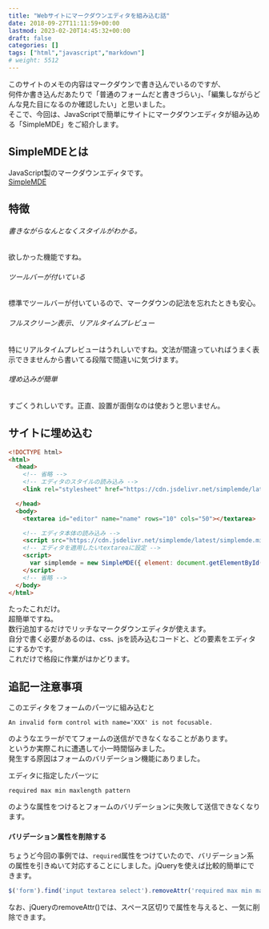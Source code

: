 ```yaml
---
title: "Webサイトにマークダウンエディタを組み込む話"
date: 2018-09-27T11:11:59+00:00
lastmod: 2023-02-20T14:45:32+00:00
draft: false
categories: []
tags: ["html","javascript","markdown"]
# weight: 5512
---
```

このサイトのメモの内容はマークダウンで書き込んでいるのですが、  
何件か書き込んだあたりで「普通のフォームだと書きづらい」、「編集しながらどんな見た目になるのか確認したい」と思いました。  
そこで、今回は、JavaScriptで簡単にサイトにマークダウンエディタが組み込める「SimpleMDE」をご紹介します。  

## SimpleMDEとは

JavaScript製のマークダウンエディタです。  
[SimpleMDE](https://simplemde.com/)

## 特徴
###### 書きながらなんとなくスタイルがわかる。
欲しかった機能ですね。  

###### ツールバーが付いている
標準でツールバーが付いているので、マークダウンの記法を忘れたときも安心。

###### フルスクリーン表示、リアルタイムプレビュー

特にリアルタイムプレビューはうれしいですね。文法が間違っていればうまく表示できませんから書いてる段階で間違いに気づけます。  

###### 埋め込みが簡単
すごくうれしいです。正直、設置が面倒なのは使おうと思いません。


## サイトに埋め込む

```html
<!DOCTYPE html>
<html>
  <head>
    <!-- 省略 -->
    <!-- エディタのスタイルの読み込み -->
    <link rel="stylesheet" href="https://cdn.jsdelivr.net/simplemde/latest/simplemde.min.css">

  </head>
  <body>
    <textarea id="editor" name="name" rows="10" cols="50"></textarea>

    <!-- エディタ本体の読み込み -->
    <script src="https://cdn.jsdelivr.net/simplemde/latest/simplemde.min.js"></script>
    <!-- エディタを適用したいtextareaに設定 -->
    <script>
      var simplemde = new SimpleMDE({ element: document.getElementById("editor") });
    </script>
    <!-- 省略 -->
  </body>
</html>
```

たったこれだけ。  
超簡単ですね。  
数行追加するだけでリッチなマークダウンエディタが使えます。  
自分で書く必要があるのは、css、jsを読み込むコードと、どの要素をエディタにするかです。  
これだけで格段に作業がはかどります。

## 追記ー注意事項

このエディタをフォームのパーツに組み込むと  
```
An invalid form control with name='XXX' is not focusable.
```

のようなエラーがでてフォームの送信ができなくなることがあります。  
というか実際これに遭遇して小一時間悩みました。  
発生する原因はフォームのバリデーション機能にありました。  

エディタに指定したパーツに  
```
required max min maxlength pattern
```
のような属性をつけるとフォームのバリデーションに失敗して送信できなくなります。  

#### バリデーション属性を削除する

ちょうど今回の事例では、`required`属性をつけていたので、バリデーション系の属性を引きぬいて対応することにしました。jQueryを使えば比較的簡単にできます。  

```javascript
$('form').find('input textarea select').removeAttr('required max min maxlength pattern');
```
なお、jQueryのremoveAttr()では、スペース区切りで属性を与えると、一気に削除できます。
